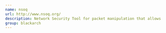 ```yaml
---
name: nsoq
url: http://www.nsoq.org/
description: Network Security Tool for packet manipulation that allows a large number of options. URL : http://www.nsoq.org/ Groups : blackarch blackarch-networking blackarch-scanner blackarch-fuzzer
group: blackarch
---
```

